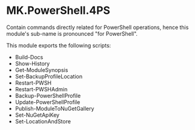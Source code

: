 # MK.PowerShell.4PS

Contain commands directly related for PowerShell operations, hence this module's sub-name is pronounced
"for PowerShell".

This module exports the following scripts:

* Build-Docs
* Show-History
* Get-ModuleSynopsis
* Set-BackupProfileLocation
* Restart-PWSH
* Restart-PWSHAdmin
* Backup-PowerShellProfile
* Update-PowerShellProfile
* Publish-ModuleToNuGetGallery
* Set-NuGetApiKey
* Set-LocationAndStore